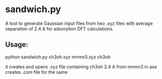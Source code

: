 # sandwich.py
A tool to generate Gaussian input files from two .xyz files with average separation of 2.4 A for adsorption DFT calculations.

## Usage:
python sandwich.py    ch3oh.xyz    mnmn3.xyz    ch3oh

it creates and opens .xyz file containing ch3oh 2.4 A from mnmn3 in ase
creates .com file for the same

